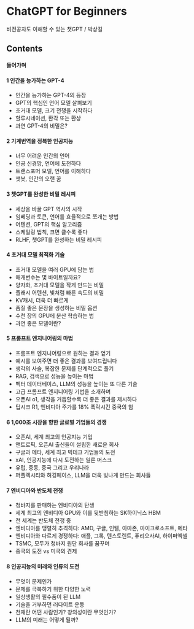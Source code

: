 # ChatGPT for Beginners
비전공자도 이해할 수 있는 챗GPT / 박상길

## Contents

#### 들어가며

#### 1 인간을 능가하는 GPT-4
- 인간을 능가하는 GPT-4의 등장
- GPT의 핵심인 언어 모델 살펴보기
- 초거대 모델, 크기 전쟁을 시작하다
- 할루시네이션, 환각 또는 환상
- 과연 GPT-4의 비밀은?

#### 2 기계번역을 정복한 인공지능
- 너무 어려운 인간의 언어
- 인공 신경망, 언어에 도전하다
- 트랜스포머 모델, 언어를 이해하다
- 챗봇, 인간의 오랜 꿈

#### 3 챗GPT를 완성한 비밀 레시피
- 세상을 바꿀 GPT 역사의 시작
- 임베딩과 토큰, 언어를 효율적으로 쪼개는 방법
- 어텐션, GPT의 핵심 알고리즘
- 스케일링 법칙, 크면 클수록 좋다
- RLHF, 챗GPT를 완성하는 비밀 레시피

#### 4 초거대 모델 최적화 기술
- 초거대 모델을 여러 GPU에 담는 법
- 매개변수는 몇 바이트일까요?
- 양자화, 초거대 모델을 작게 만드는 비밀
- 플래시 어텐션, 빛처럼 빠른 속도의 비밀
- KV캐시, 더욱 더 빠르게
- 품질 좋은 문장을 생성하는 비밀 옵션
- 수천 장의 GPU에 분산 학습하는 법
- 과연 좋은 모델이란?

#### 5 프롬프트 엔지니어링의 마법
- 프롬프트 엔지니어링으로 원하는 결과 얻기
- 예시를 보여주면 더 좋은 결과를 보여드립니다
- 생각의 사슬, 복잡한 문제를 단계적으로 풀기
- RAG, 검색으로 성능을 높이는 마법
- 벡터 데이터베이스, LLM의 성능을 높이는 또 다른 기술
- 고급 프롬프트 엔지니어링 기법을 소개하며
- 오픈AI o1, 생각을 거듭할수록 더 좋은 결과를 제시하다
- 딥시크 R1, 엔비디아 주가를 18% 폭락시킨 중국의 힘

#### 6 1,000조 시장을 향한 글로벌 기업들의 경쟁
- 오픈AI, 세계 최고의 인공지능 기업
- 앤트로픽, 오픈AI 출신들이 설립한 새로운 회사
- 구글과 메타, 세계 최고 빅테크 기업들의 도전
- xAI, 인공지능에 다시 도전하는 일론 머스크
- 유럽, 중동, 중국 그리고 우리나라
- 퍼플렉시티와 허깅페이스, LLM을 더욱 빛나게 만드는 회사들

#### 7 엔비디아와 반도체 전쟁
- 청바지를 판매하는 엔비디아의 탄생
- 세계 최고의 엔비디아 GPU와 이를 뒷받침하는 SK하이닉스 HBM
- 전 세계는 반도체 전쟁 중
- 엔비디아를 맹렬히 추격하다: AMD, 구글, 인텔, 아마존, 마이크로소프트, 메타
- 엔비디아와 다르게 경쟁하다: 애플, 그록, 텐스토렌트, 퓨리오사AI, 하이퍼엑셀
- TSMC, 모두가 청바지 원단 회사를 꿈꾸며
- 중국의 도전 vs 미국의 견제

#### 8 인공지능의 미래와 인류의 도전
- 무엇이 문제인가
- 문제를 극복하기 위한 다양한 노력
- 일상생활의 필수품이 된 LLM
- 기술을 거부하던 러다이트 운동
- 천재란 어떤 사람인가? 창의성이란 무엇인가?
- LLM의 미래는 어떻게 될까?
